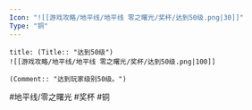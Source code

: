 ```yaml
---
Icon: "![[游戏攻略/地平线/地平线 零之曙光/奖杯/达到50级.png|30]]"
Type: "铜"
---
```

```ad-common-bronze-trophy
title: (Title:: "达到50级")
![[游戏攻略/地平线/地平线 零之曙光/奖杯/达到50级.png|100]]

(Comment:: "达到玩家级别50级。")
```

#地平线/零之曙光 #奖杯 #铜
